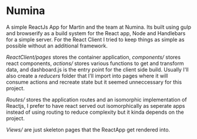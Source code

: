 # Numina

A simple ReactJs App for Martin and the team at Numina. Its built using gulp and browserify as a build system for the React app,
Node and Handlebars for a simple server. For the React Client I tried to keep things as simple as possible without an additional framework. 

<em>ReactClient/pages</em> stores the container application, <em>components/</em> stores react components, <em>actions/</em> stores 
various functions to get and transform data, and dashboard.js is the entry point for the client side build. Usually I'll also
create a <em>reducers</em> folder that I'll import into pages where it will consume actions and recreate state but it seemed unneccessary for this project.

<em>Routes/</em> stores the application routes and an isomorphic implementation of Reactjs, I prefer to have react served out isomorphically
as seperate apps instead of using routing to reduce complexity but it kinda depends on the project.

<em>Views/</em> are just skeleton pages that the ReactApp get rendered into.
